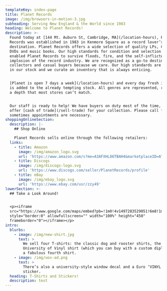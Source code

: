 ```yaml
---
templateKey: index-page
title: Planet Records
image: /img/browsers-in-motion-3.jpg
subheading: Serving New England & the World since 1983
heading: Welcome to Planet Records!
description: >-
  Found today at [144 Mt. Auburn St, Cambridge, MA](/location-hours), Planet
  Records was established in 1983 in Kenmore Square as a record lover’s
  destination. Planet Records offers a wide selection of quality LPs, CDs and
  DVDs and music books. Our high standards for condition and selection have
  enabled Planet Records to survive floods, fire, and the self-inflicted
  implosion of the record industry. We are recognized as a go-to destination for
  collectors and casual buyers because we care. Our high standards are reflected
  in our stock and we curate an inventory that is always enticing.


  [Planet is open 7 days a week](/location-hours) and every day fresh inventory
  is added to the already tempting stock. All genres are represented, reflecting
  a depth that most stores can’t match.


  Our staff is ready to help! We have buyers on duty most of the time, ready to
  offer [cash of trade](/sell-trade) for your collection. Please call first as
  sometimes appointments are necessary.
shoppingOnlineSection:
  description: |-
    ## Shop Online

    Planet Records sells online through the following retailers:
  links:
    - title: Amazon
      image: /img/amazon_logo.svg
      url: 'https://www.amazon.com/s?me=A3AFXHL86TBAH4&marketplaceID=ATVPDKIKX0DER'
    - title: Discogs
      image: /img/discogs-logo.svg
      url: 'https://www.discogs.com/seller/PlanetRecords/profile'
    - title: eBay
      image: /img/ebay_logo.svg
      url: 'https://www.ebay.com/usr/zzy49'
lowerSection: >-
  ## Take a Look Around!


  <p><iframe
  src="https://www.google.com/maps/embed?pb=!1m0!4v1497283529051!6m8!1m7!1sF%3A-oP2XBrbYM0M%2FWTgtqt-EBII%2FAAAAAAAIpYE%2FfQZf8cDhwwo2QqBIdL-ftSGOv0lC2PMpQCLIB!2m2!1d42.373991749789!2d-71.124894376302!3f237.79806423138288!4f-0.6354177333667508!5f0.40181091464186536"
  style="border:0" allowfullscreen="" width="100%" height="450"
  frameborder="0"></iframe></p>
intro:
  blurbs:
    - image: /img/new-shirt.jpg
      text: >
        We sell four T-shirts: the classic dog and rooster shirts, the
        University of Vinyl shirt (which you can buy with a custom diploma), and
        a fabulous fourth shirt.
    - image: /img/uov-ad.png
      text: >
        There’s also a university-style window decal and a Euro ‘VINYL’ bumper
        sticker.
  heading: T-Shirts and Stickers!
  description: test
---
```


